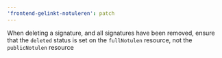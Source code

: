 ```yaml
---
'frontend-gelinkt-notuleren': patch
---
```


When deleting a signature, and all signatures have been removed, ensure that the `deleted` status is set on the `fullNotulen` resource, not the `publicNotulen` resource
